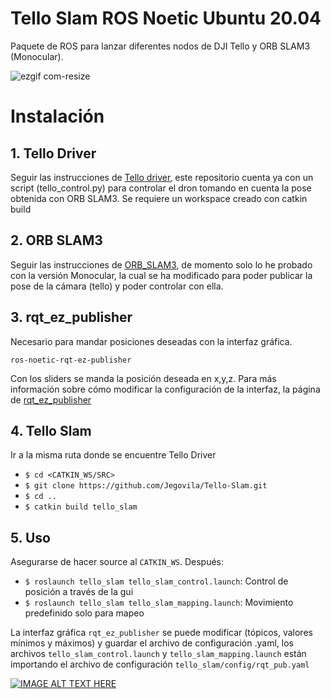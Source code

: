 # Tello Slam ROS Noetic Ubuntu 20.04

Paquete de ROS para lanzar diferentes nodos de DJI Tello y ORB SLAM3 (Monocular). 

![ezgif com-resize](https://user-images.githubusercontent.com/115826517/232606119-c85d571b-f55a-40df-b8f9-48cc6156cf52.gif)


# Instalación

## 1. Tello Driver

Seguir las instrucciones de [Tello driver](https://github.com/Jegovila/tello_driver), este repositorio cuenta ya con un script (tello_control.py) para controlar el dron tomando en cuenta la pose obtenida con ORB SLAM3. Se requiere un workspace creado con catkin build

## 2. ORB SLAM3

Seguir las instrucciones de [ORB_SLAM3](https://github.com/Jegovila/ORB_SLAM3), de momento solo lo he probado con la versión Monocular, la cual se ha modificado para poder publicar la pose de la cámara (tello) y poder controlar con ella. 

## 3. rqt_ez_publisher

Necesario para mandar posiciones deseadas con la interfaz gráfica. 
```
ros-noetic-rqt-ez-publisher
```

Con los sliders se manda la posición deseada en x,y,z. Para más información sobre cómo modificar la configuración de la interfaz, la página de [rqt_ez_publisher](http://wiki.ros.org/rqt_ez_publisher) 

## 4. Tello Slam

Ir a la misma ruta donde se encuentre Tello Driver

* `$ cd <CATKIN_WS/SRC>`
* `$ git clone https://github.com/Jegovila/Tello-Slam.git`
* `$ cd ..`
* `$ catkin build tello_slam`

## 5. Uso

Asegurarse de hacer source al `CATKIN_WS`. Después:

* `$ roslaunch tello_slam tello_slam_control.launch`: Control de posición a través de la gui 
* `$ roslaunch tello_slam tello_slam_mapping.launch`: Movimiento predefinido solo para mapeo

La interfaz gráfica `rqt_ez_publisher` se puede modificar (tópicos, valores mínimos y máximos) y guardar el archivo de configuración .yaml, los archivos `tello_slam_control.launch` y `tello_slam_mapping.launch` están importando el archivo de configuración `tello_slam/config/rqt_pub.yaml`

[![IMAGE ALT TEXT HERE](https://img.youtube.com/vi/L3QdxaBU3R4/0.jpg)](https://www.youtube.com/watch?v=L3QdxaBU3R4)
